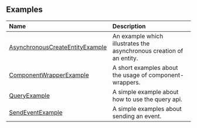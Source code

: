 
## Examples

| Name                                                                                                             | Description                                                          |
| :--------------------------------------------------------------------------------------------------------------- | :------------------------------------------------------------------- |
| [AsynchronousCreateEntityExample](src/main/java/org/jayware/e2/examples/AsynchronousCreateEntityExample.java)    | An example which illustrates the asynchronous creation of an entity. |
| [ComponentWrapperExample](src/main/java/org/jayware/e2/examples/ComponentWrapperExample.java)                    | A short examples about the usage of component-wrappers.              |
| [QueryExample](src/main/java/org/jayware/e2/examples/QueryExample.java)                                          | A simple example about how to use the query api.                     |
| [SendEventExample](src/main/java/org/jayware/e2/examples/SendEventExample.java)                                  | A simple examples about sending an event.                            |
